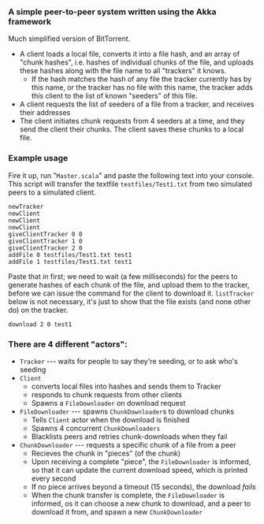 ### A simple peer-to-peer system written using the Akka framework

Much simplified version of BitTorrent.

* A client loads a local file, converts it into a file hash, and an array of
  "chunk hashes", i.e. hashes of individual chunks of the file, and uploads
  these hashes along with the file name to all "trackers" it knows.
    * If the hash matches the hash of any file the tracker currently has by
      this name, or the tracker has no file with this name, the tracker adds
      this client to the list of known "seeders" of this file.
* A client requests the list of seeders of a file from a tracker, and receives
  their addresses
* The client initiates chunk requests from 4 seeders at a time, and they send
  the client their chunks. The client saves these chunks to a local file.

### Example usage

Fire it up, run "`Master.scala`" and paste the following text into your
console. This script will transfer the textfile `testfiles/Test1.txt` from two
simulated peers to a simulated client.

    newTracker
    newClient
    newClient
    newClient
    giveClientTracker 0 0
    giveClientTracker 1 0
    giveClientTracker 2 0
    addFile 0 testfiles/Test1.txt test1
    addFile 1 testfiles/Test1.txt test1
    
Paste that in first; we need to wait (a few milliseconds) for the peers to generate hashes
of each chunk of the file, and upload them to the tracker, before we can issue the command
for the client to download it. `listTracker` below is not necessary, it's just to show that
the file exists (and none other do) on the tracker.
    
    download 2 0 test1


### There are 4 different "actors":

* `Tracker` --- waits for people to say they're seeding, or to ask who's
  seeding
* `Client`
    * converts local files into hashes and sends them to Tracker
    * responds to chunk requests from other clients
    * Spawns a `FileDownloader` on download request
* `FileDownloader` --- spawns `ChunkDownloader`s to download chunks
    * Tells `Client` actor when the download is finished
    * Spawns 4 concurrent `ChunkDownloaders`
    * Blacklists peers and retries chunk-downloads when they fail
* `ChunkDownloader` --- requests a specific chunk of a file from a peer
    * Recieves the chunk in "pieces" (of the chunk)
    * Upon receiving a complete "piece", the `FileDownloader` is informed, so
      that it can update the current download speed, which is printed every
      second
    * If no piece arrives beyond a timeout (15 seconds), the download *fails*
    * When the chunk transfer is complete, the `FileDownloader` is informed, os
      it can choose a new chunk to download, and a peer to download it from,
      and spawn a new `ChunkDownloader`
